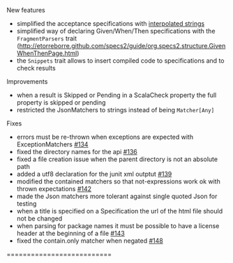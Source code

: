New features

 * simplified the acceptance specifications with [interpolated strings](https://github.com/etorreborre/specs2/blob/master/src/test/scala/examples/HelloWorldSpec.scala)
 * simplified way of declaring Given/When/Then specifications with the `FragmentParsers` trait (http://etorreborre.github.com/specs2/guide/org.specs2.structure.GivenWhenThenPage.html)
 * the `Snippets` trait allows to insert compiled code to specifications and to check results
 
Improvements
 
 * when a result is Skipped or Pending in a ScalaCheck property the full property is skipped or pending
 * restricted the JsonMatchers to strings instead of being `Matcher[Any]`

Fixes

 * errors must be re-thrown when exceptions are expected with ExceptionMatchers [#134](https://github.com/etorreborre/specs2/issues/134)
 * fixed the directory names for the api [#136](https://github.com/etorreborre/specs2/issues/136)
 * fixed a file creation issue when the parent directory is not an absolute path
 * added a utf8 declaration for the junit xml outptut [#139](https://github.com/etorreborre/specs2/issues/139)
 * modified the contained matchers so that not-expressions work ok with thrown expectations [#142](https://github.com/etorreborre/specs2/issues/142)
 * made the Json matchers more tolerant against single quoted Json for testing
 * when a title is specified on a Specification the url of the html file should not be changed
 * when parsing for package names it must be possible to have a license header at the beginning of a file [#143](https://github.com/etorreborre/specs2/issues/143)
 * fixed the contain.only matcher when negated [#148](https://github.com/etorreborre/specs2/issues/148)

 ==========================

